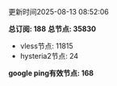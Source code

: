 更新时间2025-08-13 08:52:06

**总订阅: 188**
**总节点: 35830**
- vless节点: 11815
- hysteria2节点: 24

**google ping有效节点: 168**
